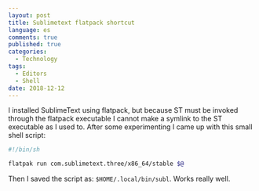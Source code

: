 ```yaml
---
layout: post
title: Sublimetext flatpack shortcut
language: es
comments: true
published: true
categories:
  - Technology
tags:
  - Editors
  - Shell
date: 2018-12-12
---
```


I installed SublimeText using flatpack, but because ST must be invoked through the flatpack executable I cannot make a symlink to the ST executable as I used to. After some experimenting I came up with this small shell script:

```bash
#!/bin/sh

flatpak run com.sublimetext.three/x86_64/stable $@
```

Then I saved the script as: `$HOME/.local/bin/subl`. Works really well.


